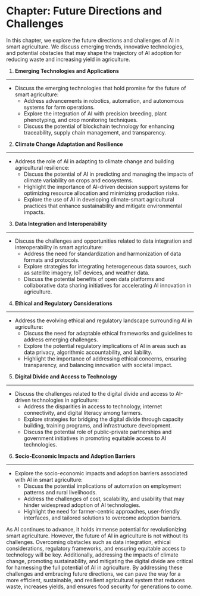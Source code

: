Chapter: Future Directions and Challenges
=========================================

In this chapter, we explore the future directions and challenges of AI in smart agriculture. We discuss emerging trends, innovative technologies, and potential obstacles that may shape the trajectory of AI adoption for reducing waste and increasing yield in agriculture.

1. **Emerging Technologies and Applications**
---------------------------------------------

* Discuss the emerging technologies that hold promise for the future of smart agriculture:
  * Address advancements in robotics, automation, and autonomous systems for farm operations.
  * Explore the integration of AI with precision breeding, plant phenotyping, and crop monitoring techniques.
  * Discuss the potential of blockchain technology for enhancing traceability, supply chain management, and transparency.

2. **Climate Change Adaptation and Resilience**
-----------------------------------------------

* Address the role of AI in adapting to climate change and building agricultural resilience:
  * Discuss the potential of AI in predicting and managing the impacts of climate variability on crops and ecosystems.
  * Highlight the importance of AI-driven decision support systems for optimizing resource allocation and minimizing production risks.
  * Explore the use of AI in developing climate-smart agricultural practices that enhance sustainability and mitigate environmental impacts.

3. **Data Integration and Interoperability**
--------------------------------------------

* Discuss the challenges and opportunities related to data integration and interoperability in smart agriculture:
  * Address the need for standardization and harmonization of data formats and protocols.
  * Explore strategies for integrating heterogeneous data sources, such as satellite imagery, IoT devices, and weather data.
  * Discuss the potential benefits of open data platforms and collaborative data sharing initiatives for accelerating AI innovation in agriculture.

4. **Ethical and Regulatory Considerations**
--------------------------------------------

* Address the evolving ethical and regulatory landscape surrounding AI in agriculture:
  * Discuss the need for adaptable ethical frameworks and guidelines to address emerging challenges.
  * Explore the potential regulatory implications of AI in areas such as data privacy, algorithmic accountability, and liability.
  * Highlight the importance of addressing ethical concerns, ensuring transparency, and balancing innovation with societal impact.

5. **Digital Divide and Access to Technology**
----------------------------------------------

* Discuss the challenges related to the digital divide and access to AI-driven technologies in agriculture:
  * Address the disparities in access to technology, internet connectivity, and digital literacy among farmers.
  * Explore strategies for bridging the digital divide through capacity building, training programs, and infrastructure development.
  * Discuss the potential role of public-private partnerships and government initiatives in promoting equitable access to AI technologies.

6. **Socio-Economic Impacts and Adoption Barriers**
---------------------------------------------------

* Explore the socio-economic impacts and adoption barriers associated with AI in smart agriculture:
  * Discuss the potential implications of automation on employment patterns and rural livelihoods.
  * Address the challenges of cost, scalability, and usability that may hinder widespread adoption of AI technologies.
  * Highlight the need for farmer-centric approaches, user-friendly interfaces, and tailored solutions to overcome adoption barriers.

As AI continues to advance, it holds immense potential for revolutionizing smart agriculture. However, the future of AI in agriculture is not without its challenges. Overcoming obstacles such as data integration, ethical considerations, regulatory frameworks, and ensuring equitable access to technology will be key. Additionally, addressing the impacts of climate change, promoting sustainability, and mitigating the digital divide are critical for harnessing the full potential of AI in agriculture. By addressing these challenges and embracing future directions, we can pave the way for a more efficient, sustainable, and resilient agricultural system that reduces waste, increases yields, and ensures food security for generations to come.
